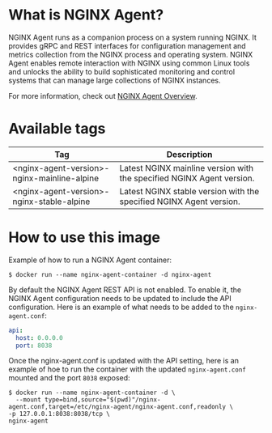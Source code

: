 # What is NGINX Agent?
NGINX Agent runs as a companion process on a system running NGINX. It provides gRPC and REST interfaces for configuration management and metrics collection from the NGINX process and operating system. NGINX Agent enables remote interaction with NGINX using common Linux tools and unlocks the ability to build sophisticated monitoring and control systems that can manage large collections of NGINX instances.

For more information, check out [NGINX Agent Overview](https://docs.nginx.com/nginx-agent/overview/).

# Available tags

| Tag                                           | Description                                                           |
|-----------------------------------------------|-----------------------------------------------------------------------|
| \<nginx-agent-version\>-nginx-mainline-alpine | Latest NGINX mainline version with the specified NGINX Agent version. |
| \<nginx-agent-version\>-nginx-stable-alpine   | Latest NGINX stable version with the specified NGINX Agent version.   |

# How to use this image

Example of how to run a NGINX Agent container:

```console
$ docker run --name nginx-agent-container -d nginx-agent
```

By default the NGINX Agent REST API is not enabled. To enable it, the NGINX Agent configuration needs to be updated to include the API configuration. Here is an example of what needs to be added to the `nginx-agent.conf`:

```yaml
api:
  host: 0.0.0.0
  port: 8038
```

Once the nginx-agent.conf is updated with the API setting, here is an example of hoe to run the container with the updated `nginx-agent.conf` mounted and the port `8038` exposed:

```console
$ docker run --name nginx-agent-container -d \
  --mount type=bind,source="$(pwd)"/nginx-agent.conf,target=/etc/nginx-agent/nginx-agent.conf,readonly \
-p 127.0.0.1:8038:8038/tcp \
nginx-agent
```